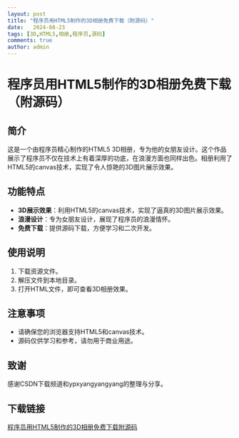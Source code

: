 ```yaml
---
layout: post
title: "程序员用HTML5制作的3D相册免费下载（附源码）"
date:   2024-08-23
tags: [3D,HTML5,相册,程序员,源码]
comments: true
author: admin
---
```

# 程序员用HTML5制作的3D相册免费下载（附源码）

## 简介

这是一个由程序员精心制作的HTML5 3D相册，专为他的女朋友设计。这个作品展示了程序员不仅在技术上有着深厚的功底，在浪漫方面也同样出色。相册利用了HTML5的canvas技术，实现了令人惊艳的3D图片展示效果。

## 功能特点

- **3D展示效果**：利用HTML5的canvas技术，实现了逼真的3D图片展示效果。
- **浪漫设计**：专为女朋友设计，展现了程序员的浪漫情怀。
- **免费下载**：提供源码下载，方便学习和二次开发。

## 使用说明

1. 下载资源文件。
2. 解压文件到本地目录。
3. 打开HTML文件，即可查看3D相册效果。

## 注意事项

- 请确保您的浏览器支持HTML5和canvas技术。
- 源码仅供学习和参考，请勿用于商业用途。

## 致谢

感谢CSDN下载频道和ypxyangyangyang的整理与分享。

## 下载链接

[程序员用HTML5制作的3D相册免费下载附源码](https://pan.quark.cn/s/386aa1983c71)